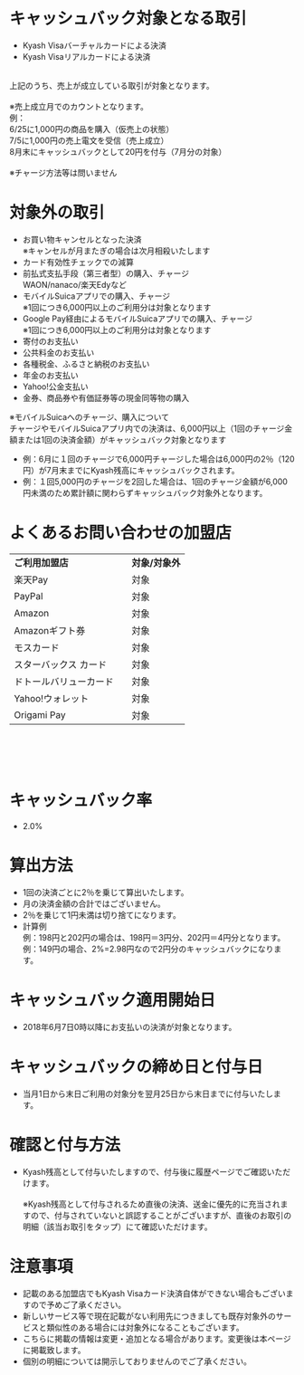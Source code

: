 
<h1>キャッシュバック対象となる取引</h1>
<ul>
<li>Kyash Visaバーチャルカードによる決済</li>
<li>Kyash Visaリアルカードによる決済</li>
</ul>
<p><br><span class="wysiwyg-underline">上記のうち、売上が成立している取引が対象となります</span>。<br><br>※売上成立月でのカウントとなります。<br>例：<br>6/25に1,000円の商品を購入（仮売上の状態）<br>7/5に1,000円の売上電文を受信（売上成立）<br>8月末にキャッシュバックとして20円を付与（7月分の対象）<br><br>※チャージ方法等は問いません</p>
<h1>対象外の取引</h1>
<ul>
<li>お買い物キャンセルとなった決済<br>※キャンセルが月またぎの場合は次月相殺いたします</li>
<li>カード有効性チェックでの減算</li>
<li>前払式支払手段（第三者型）の購入、チャージ<br>WAON/nanaco/楽天Edyなど</li>
<li>モバイルSuicaアプリでの購入、チャージ<br>※1回につき6,000円以上のご利用分は対象となります</li>
<li>Google Pay経由によるモバイルSuicaアプリでの購入、チャージ<br>※1回につき6,000円以上のご利用分は対象となります</li>
<li>寄付のお支払い</li>
<li>公共料金のお支払い</li>
<li>各種税金、ふるさと納税のお支払い</li>
<li>年金のお支払い</li>
<li>Yahoo!公金支払い</li>
<li>金券、商品券や有価証券等の現金同等物の購入</li>
</ul>
<p>※モバイルSuicaへのチャージ、購入について<br>チャージやモバイルSuicaアプリ内での決済は、6,000円以上（1回のチャージ金額または1回の決済金額）がキャッシュバック対象となります</p>
<ul>
<li>例：6月に１回のチャージで6,000円チャージした場合は6,000円の2％（120円）が7月末までにKyash残高にキャッシュバックされます。</li>
<li>例：１回5,000円のチャージを2回した場合は、1回のチャージ金額が6,000円未満のため累計額に関わらずキャッシュバック対象外となります。</li>
</ul>
<h1>よくあるお問い合わせの加盟店</h1>
<table><tbody>
<tr>
<td><strong>ご利用加盟店</strong></td>
<td><strong>対象/対象外</strong></td>
</tr>
<tr>
<td>楽天Pay</td>
<td>対象</td>
</tr>
<tr>
<td>PayPal</td>
<td>対象</td>
</tr>
<tr>
<td>Amazon</td>
<td>対象</td>
</tr>
<tr>
<td>Amazonギフト券</td>
<td>対象</td>
</tr>
<tr>
<td>モスカード</td>
<td>対象</td>
</tr>
<tr>
<td>スターバックス カード　</td>
<td>対象</td>
</tr>
<tr>
<td>ドトールバリューカード　</td>
<td>対象</td>
</tr>
<tr>
<td>Yahoo!ウォレット</td>
<td>対象</td>
</tr>
<tr>
<td>Origami Pay</td>
<td>対象</td>
</tr>
</tbody></table>
<h1> </h1>
<h1 id="id-2018-05-29Cashback仕様fix-キャッシュバック率">キャッシュバック率</h1>
<ul>
<li>2.0%</li>
</ul>
<h1>算出方法 </h1>
<ul>
<li>1回の決済ごとに2％を乗じて算出いたします。</li>
<li>月の決済金額の合計ではございません。</li>
<li>2％を乗じて1円未満は切り捨てになります。</li>
<li>計算例<br>例：198円と202円の場合は、198円＝3円分、202円＝4円分となります。<br>例：149円の場合、2%=2.98円なので2円分のキャッシュバックになります。</li>
</ul>
<h1 id="id-2018-05-29Cashback仕様fix-期間">キャッシュバック適用開始日</h1>
<ul>
<li>2018年6月7日0時以降にお支払いの決済が対象となります。</li>
</ul>
<h1>キャッシュバックの締め日と付与日</h1>
<ul>
<li>当月1日から末日ご利用の対象分を翌月25日から末日までに付与いたします。</li>
</ul>
<h1>確認と付与方法</h1>
<ul>
<li>Kyash残高として付与いたしますので、付与後に履歴ページでご確認いただけます。<br><br>※Kyash残高として付与されるため直後の決済、送金に優先的に充当されますので、付与されていないと誤認することがございますが、直後のお取引の明細（該当お取引をタップ）にて確認いただけます。</li>
</ul>
<h1>注意事項</h1>
<ul>
<li>記載のある加盟店でもKyash Visaカード決済自体ができない場合もございますので予めご了承ください。</li>
<li>新しいサービス等で現在記載がない利用先につきましても既存対象外のサービスと類似性のある場合には対象外になることもございます。</li>
<li>こちらに掲載の情報は変更・追加となる場合があります。変更後は本ページに掲載致します。</li>
<li>個別の明細については開示しておりませんのでご了承ください。</li>
</ul>
